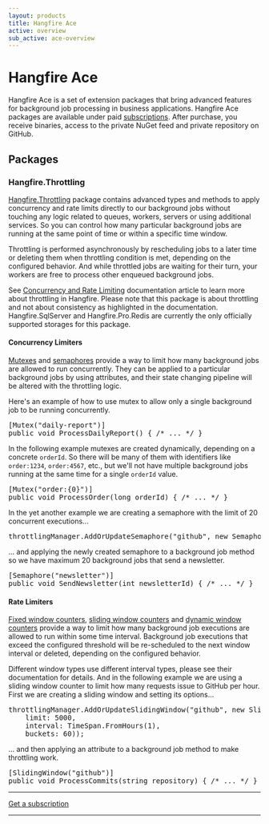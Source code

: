 ```yaml
---
layout: products
title: Hangfire Ace
active: overview
sub_active: ace-overview
---
```


<h1 class="page-header">Hangfire Ace</h1>

Hangfire Ace is a set of extension packages that bring advanced features for background job processing in business applications. Hangfire Ace packages are available under paid [subscriptions](/subscriptions/). After purchase, you receive binaries, access to the private NuGet feed and private repository on GitHub.

## Packages

### Hangfire.Throttling

[Hangfire.Throttling](/ace/downloads.html) package contains advanced types and methods to apply concurrency and rate limits directly to our background jobs without touching any logic related to queues, workers, servers or using additional services. So you can control how many particular background jobs are running at the same point of time or within a specific time window.

Throttling is performed asynchronously by rescheduling jobs to a later time or deleting them when throttling condition is met, depending on the configured behavior. And while throttled jobs are waiting for their turn, your workers are free to process other enqueued background jobs.

See [Concurrency and Rate Limiting](https://docs.hangfire.io/en/latest/background-processing/throttling.html) documentation article to learn more about throttling in Hangfire. Please note that this package is about throttling and not about consistency as highlighted in the documentation. Hangfire.SqlServer and Hangfire.Pro.Redis are currently the only officially supported storages for this package.

#### Concurrency Limiters

[Mutexes](https://docs.hangfire.io/en/latest/background-processing/throttling.html#mutexes) and [semaphores](https://docs.hangfire.io/en/latest/background-processing/throttling.html#semaphores) provide a way to limit how many background jobs are allowed to run concurrently. They can be applied to a particular background jobs by using attributes, and their state changing pipeline will be altered with the throttling logic. 

Here's an example of how to use mutex to allow only a single background job to be running concurrently.

<pre>[<span class="type">Mutex</span>(<span class="string">"daily-report"</span>)]
<span class="keywd">public</span> <span class="keywd">void</span> ProcessDailyReport() { <span class="comm">/* ... */</span> }</pre>

In the following example mutexes are created dynamically, depending on a concrete `orderId`. So there will be many of them with identifiers like `order:1234`, `order:4567`, etc., but we'll not have multiple background jobs running at the same time for a single `orderId` value.

<pre>[<span class="type">Mutex</span>(<span class="string">"order:{0}"</span>)]
<span class="keywd">public</span> <span class="keywd">void</span> ProcessOrder(<span class="keywd">long</span> orderId) { <span class="comm">/* ... */</span> }</pre>

In the yet another example we are creating a semaphore with the limit of 20 concurrent executions...

<pre>throttlingManager.AddOrUpdateSemaphore(<span class="string">"github"</span>, <span class="keywd">new</span> <span class="type">SemaphoreOptions</span>(20));</pre>

... and applying the newly created semaphore to a background job method so we have maximum 20 background jobs that send a newsletter. 

<pre>[<span class="type">Semaphore</span>(<span class="string">"newsletter"</span>)]
<span class="keywd">public</span> <span class="keywd">void</span> SendNewsletter(<span class="keywd">int</span> newsletterId) { <span class="comm">/* ... */</span> }</pre>

#### Rate Limiters

[Fixed window counters](https://docs.hangfire.io/en/latest/background-processing/throttling.html#fixed-window-counters), [sliding window counters](https://docs.hangfire.io/en/latest/background-processing/throttling.html#sliding-window-counters) and [dynamic window counters](https://docs.hangfire.io/en/latest/background-processing/throttling.html#dynamic-window-counters) provide a way to limit how many background job executions are allowed to run within some time interval. Background job executions that exceed the configured threshold will be re-scheduled to the next window interval or deleted, depending on the configured behavior.

Different window types use different interval types, please see their documentation for details. And in the following example we are using a sliding window counter to limit how many requests issue to GitHub per hour. First we are creating a sliding window and setting its options...

<pre>throttlingManager.AddOrUpdateSlidingWindow(<span class="string">"github"</span>, <span class="keywd">new</span> <span class="type">SlidingWindowOptions</span>(
    <span class="comm">limit:</span> 5000,
    <span class="comm">interval:</span> <span class="type">TimeSpan</span>.FromHours(1),
    <span class="comm">buckets:</span> 60));</pre>

... and then applying an attribute to a background job method to make throttling work.

<pre>[<span class="type">SlidingWindow</span>(<span class="string">"github"</span>)]
<span class="keywd">public</span> <span class="keywd">void</span> ProcessCommits(<span class="keywd">string</span> repository) { <span class="comm">/* ... */</span> }</pre>

<div class="text-center">
    <hr>
    <a class="btn btn-lg btn-success" href="/subscriptions/">Get a subscription</a>
    <hr>
</div>

